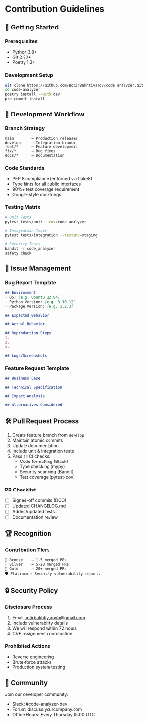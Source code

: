 # Contribution Guidelines

## 🏁 Getting Started

### Prerequisites
- Python 3.8+
- Git 2.30+
- Poetry 1.3+

### Development Setup
```bash
git clone https://github.com/BotirBakhtiyarov/code_analyzer.git
cd code-analyzer
poetry install --with dev
pre-commit install
```

## 🔧 Development Workflow

### Branch Strategy
```text
main        → Production releases
develop     → Integration branch
feat/*      → Feature development
fix/*       → Bug fixes
docs/*      → Documentation
```

### Code Standards
- PEP 8 compliance (enforced via flake8)
- Type hints for all public interfaces
- 90%+ test coverage requirement
- Google-style docstrings

### Testing Matrix
```bash
# Unit Tests
pytest tests/unit --cov=code_analyzer

# Integration Tests
pytest tests/integration --testenv=staging

# Security Tests
bandit -r code_analyzer
safety check
```

## 🐛 Issue Management

### Bug Report Template
```markdown
## Environment
- OS: [e.g. Ubuntu 22.04]
- Python Version: [e.g. 3.10.12]
- Package Version: [e.g. 1.2.3]

## Expected Behavior

## Actual Behavior

## Reproduction Steps
1. 
2. 
3. 

## Logs/Screenshots
```

### Feature Request Template
```markdown
## Business Case

## Technical Specification

## Impact Analysis

## Alternatives Considered
```

## 🛠 Pull Request Process

1. Create feature branch from `develop`
2. Maintain atomic commits
3. Update documentation
4. Include unit & integration tests
5. Pass all CI checks:
   - Code formatting (Black)
   - Type checking (mypy)
   - Security scanning (Bandit)
   - Test coverage (pytest-cov)

### PR Checklist
- [ ] Signed-off commits (DCO)
- [ ] Updated CHANGELOG.md
- [ ] Added/updated tests
- [ ] Documentation review

## 🏆 Recognition

### Contribution Tiers
```text
🌟 Bronze    → 1-5 merged PRs
🚀 Silver    → 5-20 merged PRs
💎 Gold      → 20+ merged PRs
🛡️ Platinum → Security vulnerability reports
```

## 🔒 Security Policy

### Disclosure Process
1. Email botirbakhtiyarovb@gmail.com
2. Include vulnerability details
3. We will respond within 72 hours
4. CVE assignment coordination

### Prohibited Actions
- Reverse engineering
- Brute-force attacks
- Production system testing

## 💬 Community

Join our developer community:
- Slack: #code-analyzer-dev
- Forum: discuss.yourcompany.com
- Office Hours: Every Thursday 15:00 UTC




